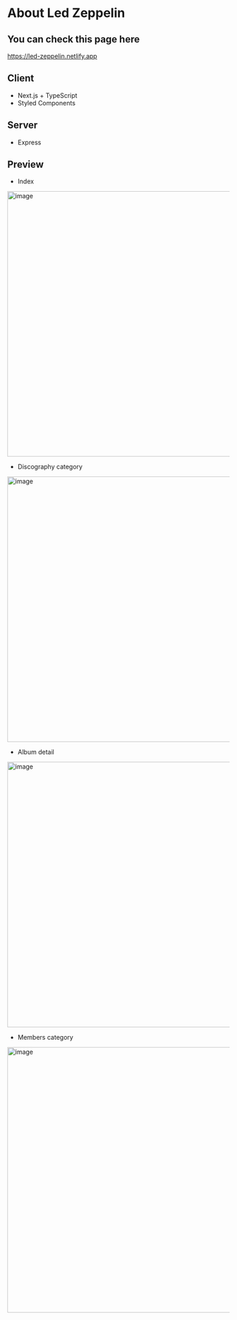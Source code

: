 # About Led Zeppelin

## You can check this page here
https://led-zeppelin.netlify.app

## Client
* Next.js + TypeScript
* Styled Components

## Server
* Express

## Preview

* Index
<img width="600" alt="image" src="https://user-images.githubusercontent.com/79380337/120926253-15de5680-c717-11eb-9b26-b717938160fe.png">

* Discography category
<img width="600" alt="image" src="https://user-images.githubusercontent.com/79380337/120926399-a4eb6e80-c717-11eb-97a3-4a9a286663df.png">

* Album detail
<img width="600" alt="image" src="https://user-images.githubusercontent.com/79380337/120926462-f4ca3580-c717-11eb-9ac2-279d75000074.png">

* Members category
<img width="600" alt="image" src="https://user-images.githubusercontent.com/79380337/120926488-090e3280-c718-11eb-832a-3f248762a189.png">